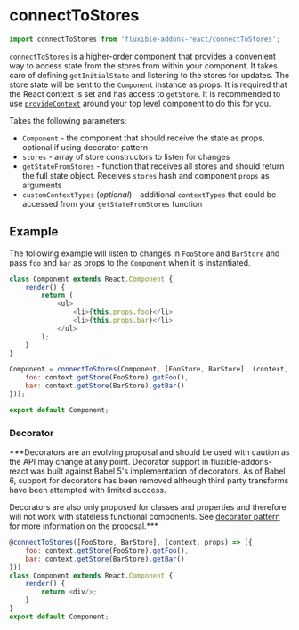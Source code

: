 # connectToStores

```js
import connectToStores from 'fluxible-addons-react/connectToStores';
```

`connectToStores` is a higher-order component that provides a convenient way to access state from the stores from within your component. It takes care of defining `getInitialState` and listening to the stores for updates. The store state will be sent to the `Component` instance as props. It is required that the React context is set and has access to `getStore`. It is recommended to use [`provideContext`](provideContext.md) around your top level component to do this for you.

Takes the following parameters:

 * `Component` - the component that should receive the state as props, optional if using decorator pattern
 * `stores` - array of store constructors to listen for changes
 * `getStateFromStores` - function that receives all stores and should return the full state object. Receives `stores` hash and component `props` as arguments
 * `customContextTypes` (*optional*) - additional `contextTypes` that could be accessed from your `getStateFromStores` function

## Example

The following example will listen to changes in `FooStore` and `BarStore` and pass `foo` and `bar` as props to the `Component` when it is instantiated.

```js
class Component extends React.Component {
    render() {
        return (
            <ul>
                <li>{this.props.foo}</li>
                <li>{this.props.bar}</li>
            </ul>
        );
    }
}

Component = connectToStores(Component, [FooStore, BarStore], (context, props) => ({
    foo: context.getStore(FooStore).getFoo(),
    bar: context.getStore(BarStore).getBar()
}));

export default Component;
```

### Decorator

***Decorators are an evolving proposal and should be used with caution
as the API may change at any point. Decorator support in
fluxible-addons-react was built against Babel 5's implementation of
decorators. As of Babel 6, support for decorators has been removed although
third party transforms have been attempted with limited success.

Decorators are also only proposed for classes and properties and therefore
will not work with stateless functional components. See
[decorator pattern](https://github.com/wycats/javascript-decorators) for
more information on the proposal.***

```js
@connectToStores([FooStore, BarStore], (context, props) => ({
    foo: context.getStore(FooStore).getFoo(),
    bar: context.getStore(BarStore).getBar()
}))
class Component extends React.Component {
    render() {
        return <div/>;
    }
}
export default Component;
```
